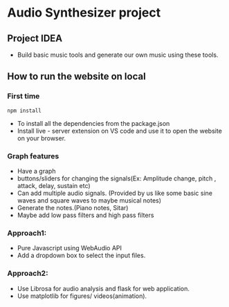 
# Audio Synthesizer project
## Project IDEA
- Build basic music tools and generate our own music using these tools.
## How to run the website on local
### First time
`` npm install ``
- To install all the dependencies from the package.json
- Install live - server extension on VS code and use it to open the website on your browser.
### Graph features
- Have a graph
- buttons/sliders for changing the signals(Ex: Amplitude change, pitch , attack, delay, sustain etc)
- Can add multiple audio signals. (Provided by us like some basic sine waves and square waves to maybe musical notes)
- Generate the notes.(Piano notes, Sitar)
- Maybe add low pass filters and high pass filters
### Approach1:
- Pure Javascript using WebAudio API
- Add a dropdown box to select the input files.
### Approach2:
- Use Librosa for audio analysis and flask for web application.
- Use matplotlib for figures/ videos(animation).

